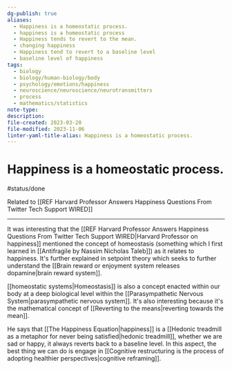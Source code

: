 ```yaml
---
dg-publish: true
aliases:
  - Happiness is a homeostatic process.
  - happiness is a homeostatic process
  - Happiness tends to revert to the mean.
  - changing happiness
  - Happiness tend to revert to a baseline level
  - baseline level of happiness
tags:
  - biology
  - biology/human-biology/body
  - psychology/emotions/happiness
  - neuroscience/neuroscience/neurotransmitters
  - process
  - mathematics/statistics
note-type: 
description: 
file-created: 2023-03-20
file-modified: 2023-11-06
linter-yaml-title-alias: Happiness is a homeostatic process.
---
```


# Happiness is a homeostatic process.

#status/done

Related to [[REF Harvard Professor Answers Happiness Questions From Twitter  Tech Support  WIRED]]

---

It was interesting that the [[REF Harvard Professor Answers Happiness Questions From Twitter  Tech Support  WIRED|Harvard Professor on happiness]] mentioned the concept of homeostasis (something which I first learned in [[Antifragile by Nassim Nicholas Taleb]]) as it relates to happiness. It's further explained in setpoint theory which seeks to further understand the [[Brain reward or enjoyment system releases dopamine|brain reward system]].

[[homeostatic systems|Homeostasis]] is also a concept enacted within our body at a deep biological level within the [[Parasympathetic Nervous System|parasympathetic nervous system]].  It's also interesting because it's the mathematical concept of [[Reverting to the means|reverting towards the mean]].

He says that [[The Happiness Equation|happiness]] is a [[Hedonic treadmill as a metaphor for never being satisfied|hedonic treadmill]], whether we are sad or happy, it always reverts back to a baseline level. In this aspect, the best thing we can do is engage in [[Cognitive restructuring is the process of adopting healthier perspectives|cognitive reframing]].
